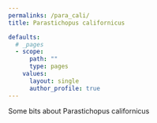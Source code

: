 ```yaml
---
permalinks: /para_cali/
title: Parastichopus californicus

defaults:
  # _pages
  - scope:
      path: ""
      type: pages
    values:
      layout: single
      author_profile: true
---
```


Some bits about Parastichopus californicus
